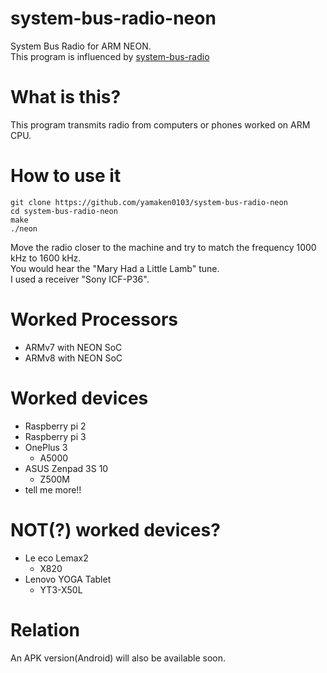 # system-bus-radio-neon

System Bus Radio for ARM NEON.  
This program is influenced by [system-bus-radio](https://github.com/fulldecent/system-bus-radio)

# What is this?

This program transmits radio from computers or phones worked on ARM CPU.

# How to use it

```
git clone https://github.com/yamaken0103/system-bus-radio-neon
cd system-bus-radio-neon
make
./neon
```
Move the radio closer to the machine and try to match the frequency 1000 kHz to 1600 kHz.  
You would hear the "Mary Had a Little Lamb" tune.  
I used a receiver "Sony ICF-P36".

# Worked Processors

* ARMv7 with NEON SoC
* ARMv8 with NEON SoC

# Worked devices

* Raspberry pi 2
* Raspberry pi 3
* OnePlus 3
    * A5000
* ASUS Zenpad 3S 10
    * Z500M
* tell me more!!

# NOT(?) worked devices?

* Le eco Lemax2
    * X820
* Lenovo YOGA Tablet
    * YT3-X50L

# Relation
An APK version(Android) will also be available soon.